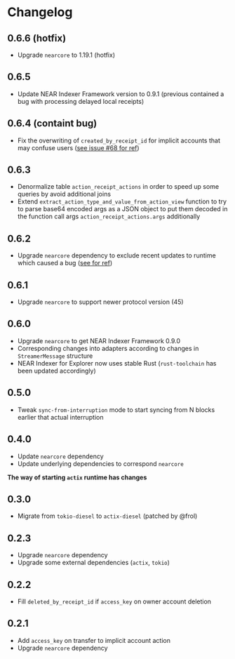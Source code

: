 # Changelog

## 0.6.6 (hotfix)

* Upgrade `nearcore` to 1.19.1 (hotfix)

## 0.6.5

* Update NEAR Indexer Framework version to 0.9.1 (previous contained a bug with processing delayed local receipts)

## 0.6.4 (containt bug)

* Fix the overwriting of `created_by_receipt_id` for implicit accounts that may confuse users ([see issue #68 for ref](https://github.com/near/near-indexer-for-explorer/issues/68))

## 0.6.3

* Denormalize table `action_receipt_actions` in order to speed up some queries by avoid
  additional joins
* Extend `extract_action_type_and_value_from_action_view` function to try to parse base64 encoded args
  as a JSON object to put them decoded in the function call args `action_receipt_actions.args` additionally

## 0.6.2

* Upgrade `nearcore` dependency to exclude recent updates to runtime which caused a bug ([see for ref](https://github.com/near/nearcore/releases/tag/1.19.0-rc.2))

## 0.6.1

* Upgrade `nearcore` to support newer protocol version (45)

## 0.6.0

* Upgrade `nearcore` to get NEAR Indexer Framework 0.9.0
* Corresponding changes into adapters according to changes in `StreamerMessage` structure
* NEAR Indexer for Explorer now uses stable Rust (`rust-toolchain` has been updated accordingly) 

## 0.5.0

* Tweak `sync-from-interruption` mode to start syncing from N blocks earlier that actual interruption

## 0.4.0

* Update `nearcore` dependency
* Update underlying dependencies to correspond `nearcore`

**The way of starting `actix` runtime has changes**

## 0.3.0

* Migrate from `tokio-diesel` to `actix-diesel` (patched by @frol)

## 0.2.3

* Upgrade `nearcore` dependency
* Upgrade some external dependencies (`actix`, `tokio`)

## 0.2.2

* Fill `deleted_by_receipt_id` if `access_key` on owner account deletion

## 0.2.1

* Add `access_key` on transfer to implicit account action
* Upgrade `nearcore` dependency
